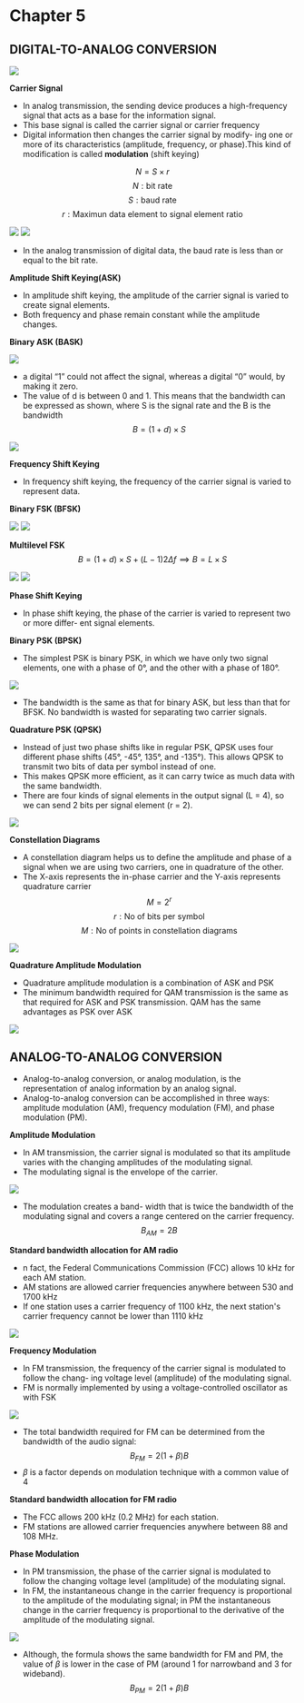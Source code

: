 # Chapter 5

**DIGITAL-TO-ANALOG CONVERSION**
---
<img src="Images/Screenshot 2024-10-01 204858.png" width="" height="">

**Carrier Signal**
- In analog transmission, the sending device produces a high-frequency signal that acts
as a base for the information signal.
-  This base signal is called the carrier signal or carrier frequency
- Digital information then changes the carrier signal by modify-
ing one or more of its characteristics (amplitude, frequency, or phase).This kind of
modification is called **modulation** (shift keying) 

$$N=S \times r$$
$$N:\text{bit rate}$$
$$S:\text{baud rate}$$
$$r:\text{Maximun data element to signal element ratio}$$

<img src="Images/Screenshot 2024-10-02 103516.png" width="" height="">

<img src="Images/Screenshot 2024-10-01 210112.png" width="" height="">

- In the analog transmission of digital data, the baud rate is less than or equal to the bit rate. 

**Amplitude Shift Keying(ASK)**
- In amplitude shift keying, the amplitude of the carrier signal is varied to create signal
elements.
- Both frequency and phase remain constant while the amplitude changes.

**Binary ASK (BASK)**

<img src="Images/Screenshot 2024-10-01 212331.png" width="" height="">

- a digital “1” could not affect the signal, whereas a digital “0” would, by making 
it zero.
- The value of d is between 0 and 1. This
means that the bandwidth can be expressed as shown, where S is the signal rate and the B
is the bandwidth
$$B=\left(1+d\right)\times S$$

<img src="Images/Screenshot 2024-10-01 213044.png" width="" height="">

**Frequency Shift Keying**
- In frequency shift keying, the frequency of the carrier signal is varied to represent data.

**Binary FSK (BFSK)**

<img src="Images/Screenshot 2024-10-01 223638.png" width="" height="">

<img src="Images/Screenshot 2024-10-01 223947.png" width="" height="">

**Multilevel FSK**
$$B=\left(1+d\right)\times S + \left(L-1\right)2\Delta f \implies B = L \times S $$

<img src="Images/Screenshot 2024-10-01 224755.png" width="" height="">

<img src="Images/Screenshot 2024-10-01 225600.png" width="" height="">

**Phase Shift Keying**

- In phase shift keying, the phase of the carrier is varied to represent two or more differ-
ent signal elements. 

**Binary PSK (BPSK)**

- The simplest PSK is binary PSK, in which we have only two signal elements, one with
a phase of 0°, and the other with a phase of 180°.

<img src="Images/Screenshot 2024-10-01 230035.png" width="" height="">

- The bandwidth is the
same as that for binary ASK, but less than that for BFSK. No bandwidth is wasted for
separating two carrier signals.

**Quadrature PSK (QPSK)**
- Instead of just two phase shifts like in regular PSK, QPSK uses four different phase shifts (45°, -45°, 135°, and -135°). This allows QPSK to transmit two bits of data per symbol instead of one.
- This makes QPSK more efficient, as it can carry twice as much data with the same bandwidth.
- There are four
kinds of signal elements in the output signal (L = 4), so we can send 2 bits per signal
element (r = 2).

<img src="Images/Screenshot 2024-10-02 091416.png" width="" height="">


**Constellation Diagrams**
- A constellation diagram helps us to define the amplitude and phase of a signal when we 
are using two carriers, one in quadrature of the other.
- The X-axis represents the in-phase carrier and the Y-axis represents quadrature carrier
$$M=2^r$$
$$r:\text{No of bits per symbol}$$
$$M:\text{No of points in constellation diagrams}$$

<img src="Images/Screenshot 2024-10-02 090719.png" width="" height="">

**Quadrature Amplitude Modulation**
- Quadrature amplitude modulation is a combination of ASK and PSK
- The minimum bandwidth required for QAM transmission is the same as that required
for ASK and PSK transmission. QAM has the same advantages as PSK over ASK

<img src="Images/Screenshot 2024-10-02 091203.png" width="" height="">

**ANALOG-TO-ANALOG CONVERSION**
---
- Analog-to-analog conversion, or analog modulation, is the representation of analog
information by an analog signal.
- Analog-to-analog conversion can be accomplished in three ways: amplitude
modulation (AM), frequency modulation (FM), and phase modulation (PM).

**Amplitude Modulation**
- In AM transmission, the carrier signal is modulated so that its amplitude varies with the
changing amplitudes of the modulating signal. 
- The modulating signal is the envelope of the carrier.

<img src="Images/Screenshot 2024-10-02 092226.png" width="" height="">

- The modulation creates a band-
width that is twice the bandwidth of the modulating signal and covers a range centered
on the carrier frequency.
$$B_{AM}=2B$$

**Standard bandwidth allocation for AM radio**
- n fact, the Federal Communications
Commission (FCC) allows 10 kHz for each AM station.
- AM stations are allowed carrier frequencies anywhere between 530 and 1700 kHz
- If one
station uses a carrier frequency of 1100 kHz, the next station's carrier frequency cannot
be lower than 1110 kHz 

<img src="Images/Screenshot 2024-10-02 092910.png" width="" height="">


**Frequency Modulation**
- In FM transmission, the frequency of the carrier signal is modulated to follow the chang-
ing voltage level (amplitude) of the modulating signal.
- FM is normally implemented by using a voltage-controlled
oscillator as with FSK

<img src="Images/Screenshot 2024-10-02 093007.png" width="" height="">

- The total bandwidth required for FM can be determined from
the bandwidth of the audio signal: 
$$B_{FM}=2\left(1+\beta \right)B$$
- $\beta$ is a factor depends on modulation technique
with a common value of 4

**Standard bandwidth allocation for FM radio**
- The FCC allows 200 kHz (0.2 MHz) for each station.
- FM stations are allowed carrier frequencies anywhere between
88 and 108 MHz. 

**Phase Modulation**
- In PM transmission, the phase of the carrier signal is modulated to follow the changing
voltage level (amplitude) of the modulating signal. 
- In FM, the
instantaneous change in the carrier frequency is proportional to the amplitude of the modulating signal; in PM the instantaneous change in the carrier frequency is proportional to the derivative of the amplitude of the modulating signal.

<img src="Images/Screenshot 2024-10-02 093901.png" width="" height="">

- Although, the formula shows the same bandwidth for FM and PM, the
value of $\beta$ is lower in the case of PM (around 1 for narrowband and 3 for wideband).
$$B_{PM}=2\left(1+\beta\right)B$$







